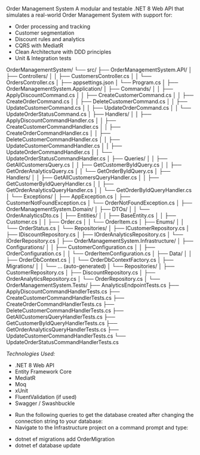 Order Management System
A modular and testable .NET 8 Web API that simulates a real-world Order Management System with support for:

- Order processing and tracking
- Customer segmentation
- Discount rules and analytics
- CQRS with MediatR
- Clean Architecture with DDD principles
- Unit & Integration tests

OrderManagementSystem/
└── src/
    ├── OrderManagementSystem.API/
    │   ├── Controllers/
    │   │   ├── CustomersController.cs
    │   │   └── OrdersController.cs
    │   ├── appsettings.json
    │   └── Program.cs
    │
    ├── OrderManagementSystem.Application/
    │   ├── Commands/
    │   │   ├── ApplyDiscountCommand.cs
    │   │   ├── CreateCustomerCommand.cs
    │   │   ├── CreateOrderCommand.cs
    │   │   ├── DeleteCustomerCommand.cs
    │   │   ├── UpdateCustomerCommand.cs
    │   │   ├── UpdateOrderCommand.cs
    │   │   └── UpdateOrderStatusCommand.cs
    │   ├── Handlers/
    │   │   ├── ApplyDiscountCommandHandler.cs
    │   │   ├── CreateCustomerCommandHandler.cs
    │   │   ├── CreateOrderCommandHandler.cs
    │   │   ├── DeleteCustomerCommandHandler.cs
    │   │   ├── UpdateCustomerCommandHandler.cs
    │   │   ├── UpdateOrderCommandHandler.cs
    │   │   └── UpdateOrderStatusCommandHandler.cs
    │   ├── Queries/
    │   │   ├── GetAllCustomersQuery.cs
    │   │   ├── GetCustomerByIdQuery.cs
    │   │   ├── GetOrderAnalyticsQuery.cs
    │   │   └── GetOrderByIdQuery.cs
    │   ├── Handlers/
    │   │   ├── GetAllCustomersQueryHandler.cs
    │   │   ├── GetCustomerByIdQueryHandler.cs
    │   │   ├── GetOrderAnalyticsQueryHandler.cs
    │   │   └── GetOrderByIdQueryHandler.cs
    │   └── Exceptions/
    │       ├── AppException.cs
    │       ├── CustomerNotFoundException.cs
    │       └── OrderNotFoundException.cs
    │
    ├── OrderManagementSystem.Domain/
    │   ├── DTOs/
    │   │   └── OrderAnalyticsDto.cs
    │   ├── Entities/
    │   │   ├── BaseEntity.cs
    │   │   ├── Customer.cs
    │   │   ├── Order.cs
    │   │   └── OrderItem.cs
    │   ├── Enums/
    │   │   └── OrderStatus.cs
    │   └── Repositories/
    │       ├── ICustomerRepository.cs
    │       ├── IDiscountRepository.cs
    │       ├── IOrderAnalyticsRepository.cs
    │       └── IOrderRepository.cs
    │
    ├── OrderManagementSystem.Infrastructure/
    │   ├── Configurations/
    │   │   ├── CustomerConfiguration.cs
    │   │   ├── OrderConfiguration.cs
    │   │   └── OrderItemConfiguration.cs
    │   ├── Data/
    │   │   ├── OrderDbContext.cs
    │   │   └── OrderDbContextFactory.cs
    │   ├── Migrations/
    │   │   └── ... (auto-generated)
    │   └── Repositories/
    │       ├── CustomerRepository.cs
    │       ├── DiscountRepository.cs
    │       ├── OrderAnalyticsRepository.cs
    │       └── OrderRepository.cs
    │
    └── OrderManagementSystem.Tests/
        ├── AnalyticsEndpointTests.cs
        ├── ApplyDiscountCommandHandlerTests.cs
        ├── CreateCustomerCommandHandlerTests.cs
        ├── CreateOrderCommandHandlerTests.cs
        ├── DeleteCustomerCommandHandlerTests.cs
        ├── GetAllCustomersQueryHandlerTests.cs
        ├── GetCustomerByIdQueryHandlerTests.cs
        ├── GetOrderAnalyticsQueryHandlerTests.cs
        ├── UpdateCustomerCommandHandlerTests.cs
        └── UpdateOrderStatusCommandHandlerTests.cs

*Technologies Used:*
- .NET 8 Web API
- Entity Framework Core
- MediatR
- Moq
- xUnit
- FluentValidation (if used)
- Swagger / Swashbuckle


* Run the following queries to get the database created after changing the connection string to your database:
* Navigate to the Infrastructure project on a command prompt and type:
 - dotnet ef migrations add OrderMigration
 - dotnet ef database update